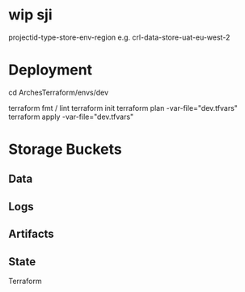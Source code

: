 # wip sji

projectid-type-store-env-region
e.g. crl-data-store-uat-eu-west-2

# Deployment
cd ArchesTerraform/envs/dev

terraform fmt / lint
terraform init
terraform plan -var-file="dev.tfvars"
terraform apply -var-file="dev.tfvars"

# Storage Buckets

## Data

## Logs

## Artifacts

## State
Terraform

